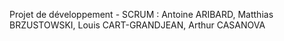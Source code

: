 Projet de développement - SCRUM : Antoine ARIBARD, Matthias BRZUSTOWSKI, Louis CART-GRANDJEAN, Arthur CASANOVA

